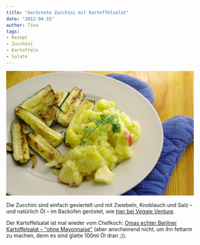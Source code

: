 ```yaml
---
title: "Geröstete Zucchini mit Kartoffelsalat"
date: "2012-04-15" 
author: Tina
tags:
- Rezept
- Zucchini
- Kartoffeln
- Salate
---
```


![Zucchini und Kartoffelsalat](images/imgp8778.jpg)

Die Zucchini sind einfach geviertelt und mit Zwiebeln, Knoblauch und Salz – und natürlich Öl – im Backofen geröstet, wie [hier bei Veggie Venture](kitchen-parade-veggieventure.blogspot.de/2011/07/easy-easy-roasted-zucchini.html).

Der Kartoffelsalat ist mal wieder vom Chefkoch: [Omas echter Berliner Kartoffelsalat – "ohne Mayonnaise"](http://www.chefkoch.de/rezepte/1231931228220006/Omas-echter-Berliner-Kartoffelsalat.html) (aber anscheinend nicht, um ihn fettarm zu machen, denn es sind glatte 100ml Öl dran ;)).
